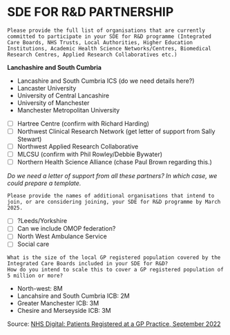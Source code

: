 # SDE FOR R&D PARTNERSHIP

```{note}
Please provide the full list of organisations that are currently committed to participate in your SDE for R&D programme (Integrated Care Boards, NHS Trusts, Local Authorities, Higher Education Institutions, Academic Health Science Networks/Centres, Biomedical Research Centres, Applied Research Collaboratives etc.)
```

__Lanchashire and South Cumbria__

- Lancashire and South Cumbria ICS (do we need details here?)
- Lancaster University
- University of Central Lancashire
- University of Manchester
- Manchester Metropolitan University
- [ ] Hartree Centre (confirm with Richard Harding)
- [ ] Northwest Clinical Research Network (get letter of support from Sally Stewart)
- [ ] Northwest Applied Research Collaborative
- [ ] MLCSU (confirm with Phil Rowley/Debbie Bywater)
- [ ] Northern Health Science Alliance (chase Paul Brown regarding this.)

_Do we need a letter of support from all these partners? In which case, we could prepare a template._

```{note}
Please provide the names of additional organisations that intend to join, or are considering joining, your SDE for R&D programme by March 2025.  
```

- [ ] ?Leeds/Yorkshire
- [ ] Can we include OMOP federation?
- [ ] North West Ambulance Service
- [ ] Social care

```{note}
What is the size of the local GP registered population covered by the Integrated Care Boards included in your SDE for R&D?
How do you intend to scale this to cover a GP registered population of 5 million or more?  
```

- North-west: 8M
- Lancahsire and South Cumbria ICB: 2M
- Greater Manchester ICB: 3M
- Chesire and Merseyside ICB: 3M

Source: [NHS Digital: Patients Registered at a GP Practice, September 2022](https://digital.nhs.uk/data-and-information/publications/statistical/patients-registered-at-a-gp-practice/september-2022)
